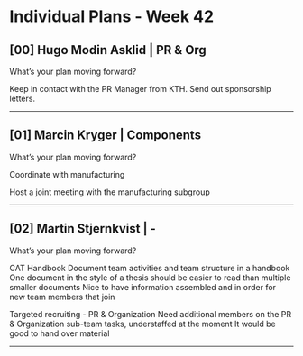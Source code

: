 # Individual Plans - Week 42

## [00] Hugo Modin Asklid | PR & Org

What’s your plan moving forward?

Keep in contact with the PR Manager from KTH.
Send out sponsorship letters.

---

## [01] Marcin Kryger | Components

What’s your plan moving forward?

Coordinate with manufacturing

Host a joint meeting with the manufacturing subgroup

---

## [02] Martin Stjernkvist | -

What’s your plan moving forward?

CAT Handbook
Document team activities and team structure in a handbook
One document in the style of a thesis should be easier to read than multiple smaller documents
Nice to have information assembled and in order for new team members that join

Targeted recruiting - PR & Organization
Need additional members on the PR & Organization sub-team tasks, understaffed at the moment
It would be good to hand over material

---

